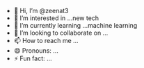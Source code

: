 - 👋 Hi, I’m @zeenat3
- 👀 I’m interested in ...new tech
- 🌱 I’m currently learning ...machine learning
- 💞️ I’m looking to collaborate on ...
- 📫 How to reach me ...
- 😄 Pronouns: ...
- ⚡ Fun fact: ...

<!---
zeenat3/zeenat3 is a ✨ special ✨ repository because its `README.md` (this file) appears on your GitHub profile.
You can click the Preview link to take a look at your changes.
--->
